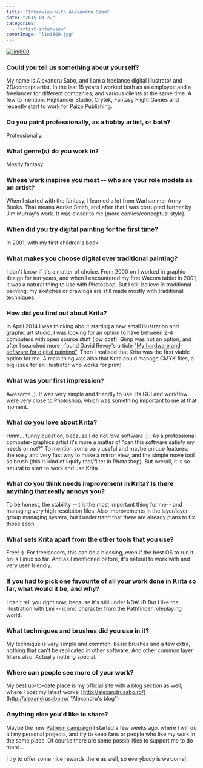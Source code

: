 ```yaml
---
title: "Interview with Alexandru Sabo"
date: "2015-04-22"
categories: 
  - "artist-interview"
coverImage: "lini800.jpg"
---
```


[![lini800](/images/posts/2015/lini800.jpg)](/images/posts/2015/linifull.jpg)

### Could you tell us something about yourself?

My name is Alexandru Sabo, and I am a freelance digital illustrator and 2D/concept artist. In the last 15 years I worked both as an employee and a freelancer for different companies, and various clients at the same time. A few to mention: Highlander Studio, Crytek, Fantasy Flight Games and recently start to work for Paizo Publishing.

### Do you paint professionally, as a hobby artist, or both?

Professionally.

### What genre(s) do you work in?

Mostly fantasy.

### Whose work inspires you most -- who are your role models as an artist?

When I started with the fantasy, I learned a lot from Warhammer Army Books. That means Adrian Smith, and after that I was corrupted further by Jim Murray's work. It was closer to me (more comics/conceptual style).

### When did you try digital painting for the first time?

In 2001, with my first children's book.

### What makes you choose digital over traditional painting?

I don't know if it's a matter of choice. From 2000 on I worked in graphic design for ten years, and when I encountered my first Wacom tablet in 2001, it was a natural thing to use with Photoshop. But I still believe in traditional painting: my sketches or drawings are still made mostly with traditional techniques.

### How did you find out about Krita?

In April 2014 I was thinking about starting a new small illustration and graphic art studio. I was looking for an option to have between 2-4 computers with open source stuff (low cost). Gimp was not an option, and after I searched more I found David Revoy's article ["My hardware and software for digital painting"](http://www.davidrevoy.com/article218/guide-my-hardware-and-software-for-digital-painting). Then I realised that Krita was the first viable option for me. A main thing was also that Krita could manage CMYK files, a big issue for an illustrator who works for print!

### What was your first impression?

Awesome ;). It was very simple and friendly to use. Its GUI and workflow were very close to Photoshop, which was something important to me at that moment.

### What do you love about Krita?

Hmm... funny question, because I do not _love_ software :) . As a professional computer-graphics artist it's more a matter of "can this software satisfy my needs or not?" To mention some very useful and maybe unique features: the easy and very fast way to make a mirror view, and the simple move tool as brush (this is kind of liquify tool/filter in Photoshop). But overall, it is so natural to start to work and use Krita.

### What do you think needs improvement in Krita? Is there anything that really annoys you?

To be honest, the stability --it is the most important thing for me-- and managing very high resolution files. Also improvements in the layer/layer group managing system, but I understand that there are already plans to fix those soon.

### What sets Krita apart from the other tools that you use?

Free! :)  For freelancers, this can be a blessing, even if the best OS to run it on is Linux so far. And as I mentioned before, it's natural to work with and very user friendly.

### If you had to pick one favourite of all your work done in Krita so far, what would it be, and why?

I can't tell you right now, because it's still under NDA! :D But I like the illustration with Lini -- iconic character from the Pathfinder roleplaying world.

### What techniques and brushes did you use in it?

My technique is very simple and common, basic brushes and a few extra, nothing that can't be replicated in other software. And other common layer filters also. Actually nothing special.

### Where can people see more of your work?

My best up-to-date place is my official site with a blog section as well, where I post my latest works: [http://alexandrusabo.ro/](http://alexandrusabo.ro/ "Alexandru's blog")

### Anything else you'd like to share?

Maybe the new [Patreon campaign](https://www.patreon.com/alexandrusabo?u=280545 "Alexandru's Patreon") I started a few weeks ago, where I will do all my personal projects, and try to keep fans or people who like my work in the same place. Of course there are some possibilities to support me to do more...

I try to offer some nice rewards there as well, so everybody is welcome!
